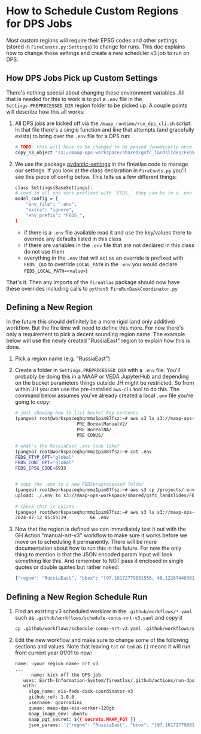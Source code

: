 # How to Schedule Custom Regions for DPS Jobs

Most custom regions will require their EPSG codes and other settings (stored in `FireConsts.py:Settings`) to change for runs.
This doc explains how to change those settings and create a new scheduler v3 job to run on DPS.

## How DPS Jobs Pick up Custom Settings

There's nothing special about changing these environment variables. All that is needed for this to work is to put a `.env` file
in the `Settings.PREPROCESSED_DIR` region folder to be picked up. A couple points will describe how this all works:

1. All DPS jobs are kicked off via the `/maap_runtime/run_dps_cli.sh` script. In that file there's a single function and line
that attempts (and gracefully exists) to bring over the `.env` file for a DPS run:

    ```bash
    # TODO: this will have to be changed to be passed dynamically once we want to use other s3 buckets
    copy_s3_object "s3://maap-ops-workspace/shared/gsfc_landslides/FEDSpreprocessed/${regnm}/.env" ../fireatlas/.env
    ```
   
2. We use the package [pydantic-settings](https://github.com/pydantic/pydantic-settings) in the fireatlas code to manage 
our settings. If you look at the class declaration in `FireConts.py` you'll see this piece of config below. This tells us
a few different things:

    ```bash
   class Settings(BaseSettings):
    # read in all env vars prefixed with `FEDS_` they can be in a .env file
    model_config = {
        "env_file": ".env",
        "extra": "ignore",
        "env_prefix": "FEDS_",
    }
    ```

    * if there is a `.env` file available read it and use the key/values there to override any defaults listed in this class
    * if there are variables in the `.env` file that are not declared in this class do not use them
    * everything in the `.env` that will act as an override is prefixed with `FEDS_` 
    (so to override `LOCAL_PATH` in the `.env` you would declare `FEDS_LOCAL_PATH=<value>`)


That's it. Then any imports of the `fireatlas` package should now have these overrides including calls to `python3 FireRunDaskCoordinator.py`


## Defining a New Region

In the future this should definitely be a more rigid (and only additive) workflow. But the fire time will need to define this more. 
For now there's only a requirement to pick
a decent sounding region name. The example below will use the newly created "RussiaEast" region to explain how this is done.


1. Pick a region name (e.g. "RussiaEast")


1. Create a folder in `Settings.PREPROCESSED_DIR` with a `.env` file. You'll probably be doing this in a MAAP or VEDA JupyterHub and depending
on the bucket parameters things outside JH might be restricted. So from within JH you can use the pre-installed `aws-cli` tool to do this.
The command below assumes you've already created a local `.env` file you're going to copy:

    ```bash
    # just showing how to list bucket key contents
    (pangeo) root@workspaceqhqrmmz1pim87fsz:~# aws s3 ls s3://maap-ops-workspace/shared/gsfc_landslides/FEDSpreprocessed/
                           PRE BorealManualV2/
                           PRE BorealNA/
                           PRE CONUS/
   
    # what's the RussiaEast .env look like?
    (pangeo) root@workspaceqhqrmmz1pim87fsz:~# cat .env 
    FEDS_FTYP_OPT="global"
    FEDS_CONT_OPT="global"
    FEDS_EPSG_CODE=6933
   
   
    # copy the .env to a new FEDSpreprocessed folder
    (pangeo) root@workspaceqhqrmmz1pim87fsz:~# aws s3 cp /projects/.env s3://maap-ops-workspace/shared/gsfc_landslides/FEDSpreprocessed/RussiaEast/.env
    upload: ./.env to s3://maap-ops-workspace/shared/gsfc_landslides/FEDSpreprocessed/RussiaEast/.env
  
    # check that it exists 
    (pangeo) root@workspaceqhqrmmz1pim87fsz:~# aws s3 ls s3://maap-ops-workspace/shared/gsfc_landslides/FEDSpreprocessed/RussiaEast/
    2024-07-12 05:55:19         66 .env
    ```

2. Now that the region is defined we can immediately test it out with the GH Action "manual-nrt-v3" workflow to make sure it works 
before we move on to scheduling it permanently. There will be more documentation about how to run this in the future. For now
the only thing to mention is that the JSON encoded param input will look something like this. And remember to NOT pass it 
enclosed in single quotes or double quotes but rather naked:

    ```bash
    {"regnm": "RussiaEast", "bbox": "[97.16172779881556, 46.1226744036175, 168.70469654881543, 77.81982396998427]", "tst": "[]", "ted": "[2024,3,1,\"AM\"]", "operation": "--coordinate-all"}
    ```


## Defining a New Region Schedule Run

1. Find an existing v3 scheduled worklow in the `.github/workflows/*.yaml` such as `.github/workflows/schedule-conus-nrt-v3.yaml` and copy it

   ```bash
   cp .github/workflows/schedule-conus-nrt-v3.yaml .github/workflows/schedule-russian-east-nrt-v3.yaml
   ```

2. Edit the new workflow and make sure to change some of the following sections and values. Note that leaving `tst` or `ted` as `[]` means it will run from current year 01/01 to now:

   ```bash
   name: <your region name> nrt v3
   ...
       - name: kick off the DPS job
      uses: Earth-Information-System/fireatlas/.github/actions/run-dps-job-v3@conus-dps
      with:
        algo_name: eis-feds-dask-coordinator-v3
        github_ref: 1.0.0
        username: gcorradini
        queue: maap-dps-eis-worker-128gb
        maap_image_env: ubuntu
        maap_pgt_secret: ${{ secrets.MAAP_PGT }}
        json_params: '{"regnm": "RussiaEast", "bbox": "[97.16172779881556, 46.1226744036175, 168.70469654881543, 77.81982396998427]", "tst": "[2024,05,01,\"AM\"]", "ted": "[]", "operation": "--coordinate-all"}'
   ```
